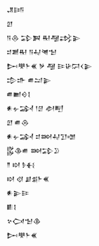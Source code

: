 <div class='block'>
<div class='line'>𒂗𒅀</div>
<div class='line'>𒇻</div>
<div class='line'>𒀀𒁲 𒁉𒀉 𒊑𒆷𒃶𒉌</div>
<div class='line'>𒄑𒋢𒊑 𒀀𒄷𒇴𒈠</div>
<div class='line'>𒄖𒋧𒈨𒌍 𒃻 𒆷 𒄿𒄩𒁶𒌋𒉌</div>
<div class='line'>𒄠𒈥 𒌑𒁺𒉌</div>
<div class='line'>𒌑𒆤𒄰𒋙</div>
<div class='line'>𒀭𒉡𒋆 𒁹𒆪 𒀠𒋃</div>
<div class='line'>𒇻 𒌑𒁲</div>
<div class='line'>𒀭𒉡𒋆 𒄑𒇷𒄷𒋛𒌝</div>
<div class='line'>𒌵𒆠𒌑 𒇷𒁉𒊒</div>
<div class='line'>𒈫 𒊭 𒊩𒈬</div>
<div class='line'>𒊭 𒋼 𒋗𒉪𒈨𒌍</div>
<div class='line'>𒀭𒉌𒄿</div>
<div class='line'>𒀾𒋙</div>
<div class='line'>𒆳𒉏𒈠𒆠</div>
<div class='line'>𒄖𒋧𒈨𒌍</div>
</div>